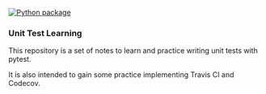 [![Python package](https://github.com/dpavam/pytest_examples/actions/workflows/main.yml/badge.svg)](https://github.com/dpavam/pytest_examples/actions/workflows/main.yml)
### Unit Test Learning 

This repository is a set of notes to learn and practice writing unit tests with pytest. 

It is also intended to gain some practice implementing Travis CI and Codecov. 

